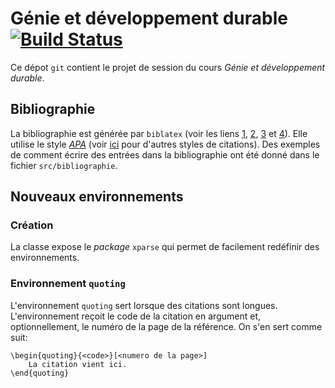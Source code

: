 # Génie et développement durable [![Build Status](https://travis-ci.com/AntoineGagne/genie-developpement-durable.svg?token=z8MuAdp4BiCLDyKa2y46&branch=master)](https://travis-ci.com/AntoineGagne/genie-developpement-durable)

Ce dépot `git` contient le projet de session du cours *Génie et développement durable*.

## Bibliographie

La bibliographie est générée par `biblatex` (voir les liens [1](https://fr.sharelatex.com/learn/Biblatex_bibliography_styles), [2](https://fr.sharelatex.com/blog/2013/07/31/getting-started-with-biblatex.html), [3](https://en.wikibooks.org/wiki/LaTeX/Bibliography_Management) et [4](http://ctan.mirror.rafal.ca/macros/latex/contrib/biblatex/doc/biblatex.pdf)). Elle utilise le style [*APA*](http://www.bibl.ulaval.ca/services/citation-de-sources/style-apa) (voir [ici](http://www.bibl.ulaval.ca/aide-a-la-recherche/documents-d-aide-a-la-redaction/citer-vos-sources) pour d'autres styles de citations). Des exemples de comment écrire des entrées dans la bibliographie ont été donné dans le fichier `src/bibliographie`.

## Nouveaux environnements

### Création

La classe expose le *package* `xparse` qui permet de facilement redéfinir des environnements.

### Environnement `quoting`

L'environnement `quoting` sert lorsque des citations sont longues. L'environnement reçoit le code de la citation en argument et, optionnellement, le numéro de la page de la référence. On s'en sert comme suit:

```TeX
\begin{quoting}{<code>}[<numero de la page>]
    La citation vient ici.
\end{quoting}
```
